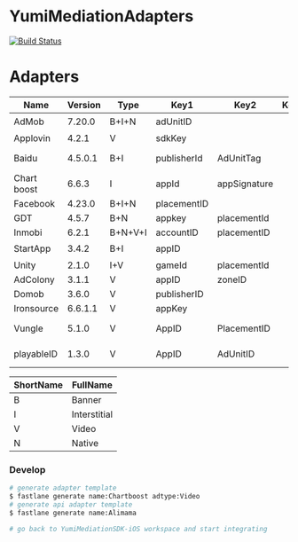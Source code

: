 # YumiMediationAdapters

[![Build Status](https://travis-ci.com/yumimobi/YumiMediationAdapters-iOS.svg?token=zqqszx67cUwq3jc4kCzH&branch=master)](https://travis-ci.com/yumimobi/YumiMediationAdapters-iOS)

# Adapters

| Name        | Version | Type    | Key1        | Key2         | Key3 | SmartAdSize | Note                         |
| ----------- | ------- | ------- | ----------- | ------------ | :--: | ----------- | ---------------------------- |
| AdMob       | 7.20.0  | B+I+N   | adUnitID    |              |      | ✔️          |                              |
| Applovin    | 4.2.1   | V       | sdkKey      |              |      | ❌           |                              |
| Baidu       | 4.5.0.1 | B+I     | publisherId | AdUnitTag    |      | ❌           | Baidu sdk is 4.5(2017.11.13) |
| Chart boost | 6.6.3   | I       | appId       | appSignature |      | ❌           |                              |
| Facebook    | 4.23.0  | B+I+N   | placementID |              |      | ❌           |                              |
| GDT         | 4.5.7   | B+N     | appkey      | placementId  |      | ❌           |                              |
| Inmobi      | 6.2.1   | B+N+V+I | accountID   | placementID  |      | ❌           |                              |
| StartApp    | 3.4.2   | B+I     | appID       |              |      | ✔️          |                              |
| Unity       | 2.1.0   | I+V     | gameId      | placementId  |      | ❌           |                              |
| AdColony    | 3.1.1   | V       | appID       | zoneID       |      | ❌           |                              |
| Domob       | 3.6.0   | V       | publisherID |              |      | ❌           |                              |
| Ironsource  | 6.6.1.1 | V       | appKey      |              |      | ❌           |                              |
| Vungle      | 5.1.0   | V       | AppID       | PlacementID  |      | ❌           | only supports iOS 8+         |
| playableID  | 1.3.0   | V       | AppID       | AdUnitID     |      | ❌           | only supports iOS 8+         |



| ShortName | FullName     |
| --------- | ------------ |
| B         | Banner       |
| I         | Interstitial |
| V         | Video        |
| N         | Native       |



### Develop

```sh
# generate adapter template
$ fastlane generate name:Chartboost adtype:Video
# generate api adapter template
$ fastlane generate name:Alimama

# go back to YumiMediationSDK-iOS workspace and start integrating
```

